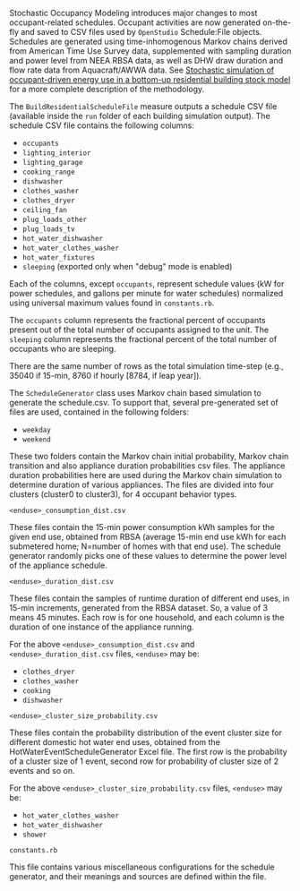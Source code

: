 Stochastic Occupancy Modeling introduces major changes to most occupant-related schedules.
Occupant activities are now generated on-the-fly and saved to CSV files used by `OpenStudio` Schedule:File objects.
Schedules are generated using time-inhomogenous Markov chains derived from American Time Use Survey data, supplemented with sampling duration and power level from NEEA RBSA data, as well as DHW draw duration and flow rate data from Aquacraft/AWWA data.
See [Stochastic simulation of occupant-driven energy use in a bottom-up residential building stock model](https://www.sciencedirect.com/science/article/pii/S0306261922011540) for a more complete description of the methodology.

The `BuildResidentialScheduleFile` measure outputs a schedule CSV file (available inside the `run` folder of each building simulation output).
The schedule CSV file contains the following columns:
* `occupants`
* `lighting_interior`
* `lighting_garage`
* `cooking_range`
* `dishwasher`
* `clothes_washer`
* `clothes_dryer`
* `ceiling_fan`
* `plug_loads_other`
* `plug_loads_tv`
* `hot_water_dishwasher`
* `hot_water_clothes_washer`
* `hot_water_fixtures`
* `sleeping` (exported only when "debug" mode is enabled)

Each of the columns, except `occupants`, represent schedule values (kW for power schedules, and gallons per minute for water schedules) normalized using universal maximum values found in `constants.rb`.

The `occupants` column represents the fractional percent of occupants present out of the total number of occupants assigned to the unit.
The `sleeping` column represents the fractional percent of the total number of occupants who are sleeping.

There are the same number of rows as the total simulation time-step (e.g., 35040 if 15-min, 8760 if hourly [8784, if leap year]).

The `ScheduleGenerator` class uses Markov chain based simulation to generate the schedule.csv.
To support that, several pre-generated set of files are used, contained in the following folders:
* `weekday`
* `weekend`

These two folders contain the Markov chain initial probability, Markov chain transition and also appliance duration probabilities csv files.
The appliance duration probabilities here are used during the Markov chain simulation to determine duration of various appliances.
The files are divided into four clusters (cluster0 to cluster3), for 4 occupant behavior types.

`<enduse>_consumption_dist.csv`

These files contain the 15-min power consumption kWh samples for the given end use, obtained from RBSA (average 15-min end use kWh for each submetered home; N=number of homes with that end use).
The schedule generator randomly picks one of these values to determine the power level of the appliance schedule.

`<enduse>_duration_dist.csv`

These files contain the samples of runtime duration of different end uses, in 15-min increments, generated from the RBSA dataset.
So, a value of 3 means 45 minutes.
Each row is for one household, and each column is the duration of one instance of the appliance running.

For the above `<enduse>_consumption_dist.csv` and `<enduse>_duration_dist.csv` files, `<enduse>` may be:
* `clothes_dryer`
* `clothes_washer`
* `cooking`
* `dishwasher`

`<enduse>_cluster_size_probability.csv`

These files contain the probability distribution of the event cluster size for different domestic hot water end uses, obtained from the HotWaterEventScheduleGenerator Excel file.
The first row is the probability of a cluster size of 1 event, second row for probability of cluster size of 2 events and so on.

For the above `<enduse>_cluster_size_probability.csv` files, `<enduse>` may be:
* `hot_water_clothes_washer`
* `hot_water_dishwasher`
* `shower`

`constants.rb`

This file contains various miscellaneous configurations for the schedule generator, and their meanings and sources are defined within the file.
